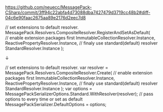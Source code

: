 https://github.com/neuecc/MessagePack-CSharp/commit/3ff94c22abfa4d73088dba7427479d3719cc48b2#diff-04c6e90faac2675aa89e2176d2eec7d8

// set extensions to default resolver.	
MessagePack.Resolvers.CompositeResolver.RegisterAndSetAsDefault(	
    // enable extension packages first
    ImmutableCollectionResolver.Instance,
    ReactivePropertyResolver.Instance,
    // finaly use standard(default) resolver
    StandardResolver.Instance
);

↓

// set extensions to default resolver.
var resolver = MessagePack.Resolvers.CompositeResolver.Create(
	// enable extension packages first
	ImmutableCollectionResolver.Instance,
	ReactivePropertyResolver.Instance,
	// finaly use standard(default) resolver
	StandardResolver.Instance
);
var options = MessagePackSerializerOptions.Standard.WithResolver(resolver);
// pass options to every time or set as default
MessagePackSerializer.DefaultOptions = options;